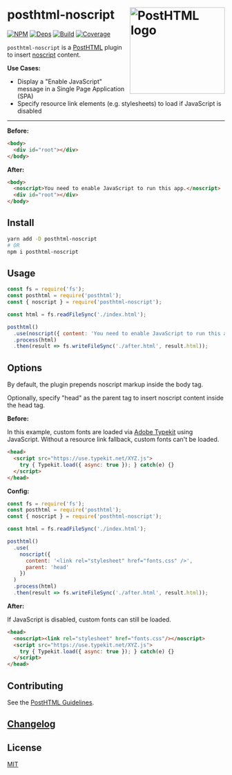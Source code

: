 # posthtml-noscript <img align="right" width="220" height="200" title="PostHTML logo" src="http://posthtml.github.io/posthtml/logo.svg">

[![NPM][npm]][npm-url]
[![Deps][deps]][deps-url]
[![Build][build]][build-badge]
[![Coverage][codecov-shield]][codecov]

`posthtml-noscript` is a [PostHTML](https://github.com/posthtml/posthtml) plugin to insert [noscript](https://developer.mozilla.org/en-US/docs/Web/HTML/Element/noscript) content.

**Use Cases:**

- Display a "Enable JavaScript" message in a Single Page Application (SPA)
- Specify resource link elements (e.g. stylesheets) to load if JavaScript is disabled

---

**Before:**

```html
<body>
  <div id="root"></div>
</body>
```

**After:**

```html
<body>
  <noscript>You need to enable JavaScript to run this app.</noscript>
  <div id="root"></div>
</body>
```

## Install

```bash
yarn add -D posthtml-noscript
# OR
npm i posthtml-noscript
```

## Usage

```js
const fs = require('fs');
const posthtml = require('posthtml');
const { noscript } = require('posthtml-noscript');

const html = fs.readFileSync('./index.html');

posthtml()
  .use(noscript({ content: 'You need to enable JavaScript to run this app.' }))
  .process(html)
  .then(result => fs.writeFileSync('./after.html', result.html));
```

## Options

By default, the plugin prepends noscript markup inside the body tag.

Optionally, specify "head" as the parent tag to insert noscript content inside the head tag.

**Before:**

In this example, custom fonts are loaded via [Adobe Typekit](https://fonts.adobe.com/) using JavaScript. Without a resource link fallback, custom fonts can't be loaded.

```html
<head>
  <script src="https://use.typekit.net/XYZ.js">
    try { Typekit.load({ async: true }); } catch(e) {}
  </script>
</head>
```

**Config:**

```js
const fs = require('fs');
const posthtml = require('posthtml');
const { noscript } = require('posthtml-noscript');

const html = fs.readFileSync('./index.html');

posthtml()
  .use(
    noscript({
      content: '<link rel="stylesheet" href="fonts.css" />',
      parent: 'head'
    })
  )
  .process(html)
  .then(result => fs.writeFileSync('./after.html', result.html));
```

**After:**

If JavaScript is disabled, custom fonts can still be loaded.

```html
<head>
  <noscript><link rel="stylesheet" href="fonts.css"/></noscript>
  <script src="https://use.typekit.net/XYZ.js">
    try { Typekit.load({ async: true }); } catch(e) {}
  </script>
</head>
```

## Contributing

See the [PostHTML Guidelines](https://github.com/posthtml/posthtml/tree/master/docs).

## [Changelog](CHANGELOG.md)

## License

[MIT](LICENSE)

[npm]: https://img.shields.io/npm/v/posthtml-noscript.svg?color=blue
[npm-url]: https://npmjs.com/package/posthtml-noscript
[deps]: https://david-dm.org/posthtml/posthtml-noscript.svg
[deps-url]: https://david-dm.org/posthtml/posthtml-noscript
[build]: https://travis-ci.com/posthtml/posthtml-noscript.svg?branch=master
[build-badge]: https://travis-ci.com/posthtml/posthtml-noscript
[codecov]: https://codecov.io/gh/posthtml/posthtml-noscript
[codecov-shield]: https://img.shields.io/codecov/c/github/posthtml/posthtml-noscript.svg
